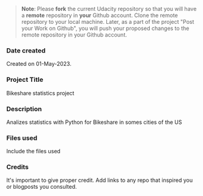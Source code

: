 >**Note**: Please **fork** the current Udacity repository so that you will have a **remote** repository in **your** Github account. Clone the remote repository to your local machine. Later, as a part of the project "Post your Work on Github", you will push your proposed changes to the remote repository in your Github account.

### Date created
Created on 01-May-2023.

### Project Title
Bikeshare statistics project

### Description
Analizes statistics with Python for Bikeshare in somes cities of the US

### Files used
Include the files used

### Credits
It's important to give proper credit. Add links to any repo that inspired you or blogposts you consulted.


